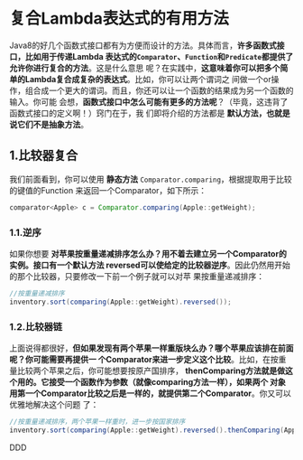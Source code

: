 复合Lambda表达式的有用方法
================================================================================
Java8的好几个函数式接口都有为方便而设计的方法。具体而言，**许多函数式接口，比如用于传递Lambda
表达式的`Comparator`、`Function`和`Predicate`都提供了允许你进行复合的方法**。这是什么意思
呢？在实践中，**这意味着你可以把多个简单的Lambda复合成复杂的表达式**。比如，你可以让两个谓词之
间做一个or操作，组合成一个更大的谓词。而且，你还可以让一个函数的结果成为另一个函数的输入。你可能
会想，**函数式接口中怎么可能有更多的方法呢**？（毕竟，这违背了函数式接口的定义啊！）窍门在于，我
们即将介绍的方法都是 **默认方法，也就是说它们不是抽象方法**。

## 1.比较器复合
我们前面看到，你可以使用 **静态方法** `Comparator.comparing`，根据提取用于比较的键值的Function
来返回一个Comparator，如下所示：
```java
comparator<Apple> c = Comparator.comparing(Apple::getWeight);
```
### 1.1.逆序
如果你想要 **对苹果按重量递减排序怎么办？用不着去建立另一个Comparator的实例。接口有一个默认方法
reversed可以使给定的比较器逆序**。因此仍然用开始的那个比较器，只要修改一下前一个例子就可以对苹
果按重量递减排序：
```java
//按重量递减排序
inventory.sort(comparing(Apple::getWeight).reversed());
```
### 1.2.比较器链
上面说得都很好，**但如果发现有两个苹果一样重版块么办？哪个苹果应该排在前面呢？你可能需要再提供一
个Comparator来进一步定义这个比较**。比如，在按重量比较两个苹果之后，你可能想要按原产国排序，
**thenComparing方法就是做这个用的。它接受一个函数作为参数（就像comparing方法一样），如果两个
对象用第一个Comparator比较之后是一样的，就提供第二个Comparator**。你又可以优雅地解决这个问题
了：
```java
//按重量递减排序，两个苹果一样重时，进一步按国家排序
inventory.sort(comparing(Apple::getWeight).reversed().thenComparing(Apple::getCountry));
```


































DDD
